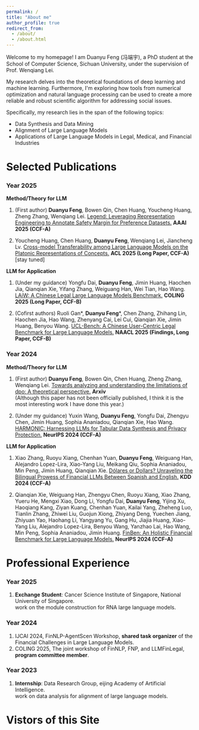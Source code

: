 ```yaml
---
permalink: /
title: "About me"
author_profile: true
redirect_from: 
  - /about/
  - /about.html
---
```



Welcome to my homepage! I am Duanyu Feng (冯端宇), a PhD student at the School of Computer Science, Sichuan University, under the supervision of Prof. Wenqiang Lei.

My research delves into the theoretical foundations of deep learning and machine learning. Furthermore, I'm exploring how tools from numerical optimization and natural language processing can be used to create a more reliable and robust scientific algorithm for addressing social issues.

Specifically, my research lies in the span of the following topics:
- Data Synthesis and Data Mining
- Alignment of Large Language Models
- Applications of Large Language Models in Legal, Medical, and Financial Industries

<!--
News
======
1. academicpages is a ready-to-fork GitHub Pages template for academic personal websites
1. 
-->

<!--
Selected Awards
======
1. 
1. 
-->

Selected Publications
======
### Year 2025 ###
**Method/Theory for LLM**
1. (First author) **Duanyu Feng**, Bowen Qin, Chen Huang, Youcheng Huang, Zheng Zhang, Wenqiang Lei. [Legend: Leveraging Representation Engineering to Annotate Safety Margin for Preference Datasets.](https://ojs.aaai.org/index.php/AAAI/article/view/34937)  **AAAI 2025 (CCF-A)** 
   
1. Youcheng Huang, Chen Huang, **Duanyu Feng**, Wenqiang Lei, Jiancheng Lv. [Cross-model Transferability among Large Language Models on the Platonic Representations of Concepts.]() **ACL 2025 (Long Paper, CCF-A)**  [stay tuned]
  

**LLM for Application**
 1. (Under my guidance) Yongfu Dai, **Duanyu Feng**, Jimin Huang, Haochen Jia, Qianqian Xie, Yifang Zhang, Weiguang Han, Wei Tian, Hao Wang. [LAiW: A Chinese Legal Large Language Models Benchmark.](https://aclanthology.org/2025.coling-main.716/) **COLING 2025 (Long Paper, CCF-B)**

 1. (Cofirst authors) Ruoli Gan\*, **Duanyu Feng**\*, Chen Zhang, Zhihang Lin, Haochen Jia, Hao Wang, Zhenyang Cai, Lei Cui, Qianqian Xie, Jimin Huang, Benyou Wang. [UCL-Bench: A Chinese User-Centric Legal Benchmark for Large Language Models.](https://aclanthology.org/2025.findings-naacl.444/) **NAACL 2025 (Findings, Long Paper, CCF-B)**


### Year 2024 ###
**Method/Theory for LLM**
1. (First author) **Duanyu Feng**, Bowen Qin, Chen Huang, Zheng Zhang, Wenqiang Lei. [Towards analyzing and understanding the limitations of dpo: A theoretical perspective.](https://arxiv.org/pdf/2404.04626) **Arxiv**
   <br>
   (Although this paper has not been officially published, I think it is the most interesting work I have done this year.)

1. (Under my guidance) Yuxin Wang, **Duanyu Feng**, Yongfu Dai, Zhengyu Chen, Jimin Huang, Sophia Ananiadou, Qianqian Xie, Hao Wang. [HARMONIC: Harnessing LLMs for Tabular Data Synthesis and Privacy Protection.](https://neurips.cc/virtual/2024/poster/97571) **NeurIPS 2024 (CCF-A)**


**LLM for Application**
1. Xiao Zhang, Ruoyu Xiang, Chenhan Yuan, **Duanyu Feng**, Weiguang Han, Alejandro Lopez-Lira, Xiao-Yang Liu, Meikang Qiu, Sophia Ananiadou, Min Peng, Jimin Huang, Qianqian Xie. [Dólares or Dollars? Unraveling the Bilingual Prowess of Financial LLMs Between Spanish and English.](https://dl.acm.org/doi/abs/10.1145/3637528.3671554) **KDD 2024 (CCF-A)**


1. Qianqian Xie, Weiguang Han, Zhengyu Chen, Ruoyu Xiang, Xiao Zhang, Yueru He, Mengxi Xiao, Dong Li, Yongfu Dai, **Duanyu Feng**, Yijing Xu, Haoqiang Kang, Ziyan Kuang, Chenhan Yuan, Kailai Yang, Zheheng Luo, Tianlin Zhang, Zhiwei Liu, Guojun Xiong, Zhiyang Deng, Yuechen Jiang, Zhiyuan Yao, Haohang Li, Yangyang Yu, Gang Hu, Jiajia Huang, Xiao-Yang Liu, Alejandro Lopez-Lira, Benyou Wang, Yanzhao Lai, Hao Wang, Min Peng, Sophia Ananiadou, Jimin Huang. [FinBen: An Holistic Financial Benchmark for Large Language Models.](https://neurips.cc/virtual/2024/poster/97525) **NeurIPS 2024 (CCF-A)** 

Professional Experience
======
### Year 2025 ###
1. **Exchange Student**: Cancer Science Institute of Singapore, National University of Singapore.
   <br>
   work on the module construction for RNA large language models.

### Year 2024 ###
1. IJCAI 2024, FinNLP-AgentScen Workshop, **shared task organizer** of the Financial Challenges in Large Language Models.
1. COLING 2025, The joint workshop of FinNLP, FNP, and LLMFinLegal, **program committee member**.

### Year 2023 ###
1. **Internship**: Data Research Group, eijing Academy of Artificial Intelligence.
   <br>
   work on data analysis for alignment of large language models.

Vistors of this Site
======
<script type='text/javascript' id='clustrmaps' src='//cdn.clustrmaps.com/map_v2.js?cl=ffffff&w=300&t=tt&d=A08jrrt6DrZYPgnW_3CNQ9g__K0KA4kQ073WVihSbUI&co=2d78ad&cmo=3acc3a&cmn=ff5353&ct=ffffff'></script>

